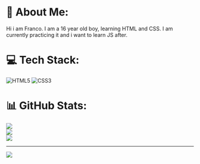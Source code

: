 # 💫 About Me:
Hi i am Franco. I am a 16 year old boy, learning HTML and CSS. I am currently practicing it and i want to learn JS after.


# 💻 Tech Stack:
![HTML5](https://img.shields.io/badge/html5-%23E34F26.svg?style=for-the-badge&logo=html5&logoColor=white) ![CSS3](https://img.shields.io/badge/css3-%231572B6.svg?style=for-the-badge&logo=css3&logoColor=white)
# 📊 GitHub Stats:
![](https://github-readme-stats.vercel.app/api?username=Franco-Cipolla&theme=blue_navy&hide_border=false&include_all_commits=false&count_private=false)<br/>
![](https://nirzak-streak-stats.vercel.app/?user=Franco-Cipolla&theme=blue_navy&hide_border=false)<br/>
![](https://github-readme-stats.vercel.app/api/top-langs/?username=Franco-Cipolla&theme=blue_navy&hide_border=false&include_all_commits=false&count_private=false&layout=compact)

---
[![](https://visitcount.itsvg.in/api?id=Franco-Cipolla&icon=0&color=0)](https://visitcount.itsvg.in)

<!-- Proudly created with GPRM ( https://gprm.itsvg.in ) -->
